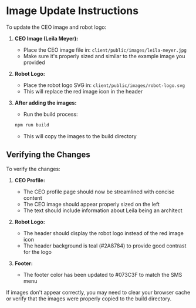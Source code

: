 # Image Update Instructions

To update the CEO image and robot logo:

1. **CEO Image (Leila Meyer):**
   - Place the CEO image file in: `client/public/images/leila-meyer.jpg`
   - Make sure it's properly sized and similar to the example image you provided

2. **Robot Logo:**
   - Place the robot logo SVG in: `client/public/images/robot-logo.svg`
   - This will replace the red image icon in the header

3. **After adding the images:**
   - Run the build process:
   ```bash
   npm run build
   ```
   - This will copy the images to the build directory

## Verifying the Changes

To verify the changes:

1. **CEO Profile:**
   - The CEO profile page should now be streamlined with concise content
   - The CEO image should appear properly sized on the left
   - The text should include information about Leila being an architect

2. **Robot Logo:**
   - The header should display the robot logo instead of the red image icon
   - The header background is teal (#2A8784) to provide good contrast for the logo

3. **Footer:**
   - The footer color has been updated to #073C3F to match the SMS menu

If images don't appear correctly, you may need to clear your browser cache or verify that the images were properly copied to the build directory. 